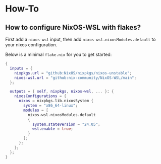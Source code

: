 # How-To

## How to configure NixOS-WSL with flakes?
First add a `nixos-wsl` input, then add `nixos-wsl.nixosModules.default` to your nixos configuration.

Below is a minimal `flake.nix` for you to get started:
```nix
{
  inputs = {
    nixpkgs.url = "github:NixOS/nixpkgs/nixos-unstable";
    nixos-wsl.url = "github:nix-community/NixOS-WSL/main";
  };

  outputs = { self, nixpkgs, nixos-wsl, ... }: {
    nixosConfigurations = {
      nixos = nixpkgs.lib.nixosSystem {
        system = "x86_64-linux";
        modules = [
          nixos-wsl.nixosModules.default
          {
            system.stateVersion = "24.05";
            wsl.enable = true;
          }
        ];
      };
    };
  };
}
```

